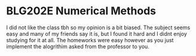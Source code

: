 # BLG202E Numerical Methods
I did not like the class tbh so my opinion is a bit biased. The subject seems easy and many of my friends say it is, but I found it hard and I didnt enjoy studying for it at all. The homeworks were easy however as you just implement the alogrithim asked from the professor to you.
